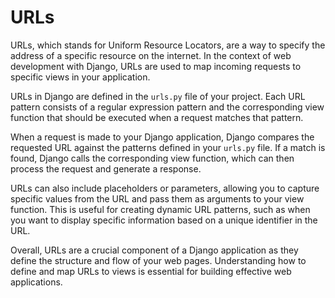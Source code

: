 # URLs

URLs, which stands for Uniform Resource Locators, are a way to specify the address of a specific resource on the internet. In the context of web development with Django, URLs are used to map incoming requests to specific views in your application.

URLs in Django are defined in the `urls.py` file of your project. Each URL pattern consists of a regular expression pattern and the corresponding view function that should be executed when a request matches that pattern.

When a request is made to your Django application, Django compares the requested URL against the patterns defined in your `urls.py` file. If a match is found, Django calls the corresponding view function, which can then process the request and generate a response.

URLs can also include placeholders or parameters, allowing you to capture specific values from the URL and pass them as arguments to your view function. This is useful for creating dynamic URL patterns, such as when you want to display specific information based on a unique identifier in the URL.

Overall, URLs are a crucial component of a Django application as they define the structure and flow of your web pages. Understanding how to define and map URLs to views is essential for building effective web applications.